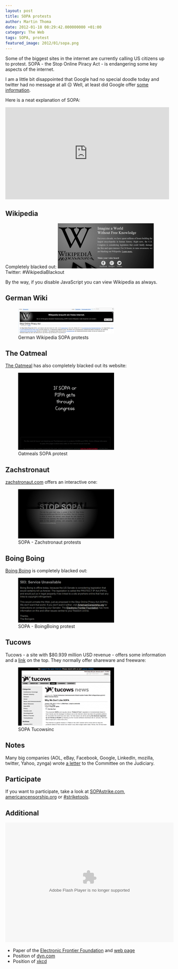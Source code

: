 ```yaml
---
layout: post
title: SOPA protests
author: Martin Thoma
date: 2012-01-18 08:29:42.000000000 +01:00
category: The Web
tags: SOPA, protest
featured_image: 2012/01/sopa.png
---
```

Some of the biggest sites in the internet are currently calling US citizens up to protest. SOPA - the Stop Online Piracy Act - is endangering some key aspects of the internet.

I am a little bit disappointed that Google had no special doodle today and twitter had no message at all ☹ Well, at least did Google offer <a href="https://www.google.com/landing/takeaction/">some information</a>.

Here is a neat explanation of SOPA:
<iframe src="http://player.vimeo.com/video/31100268?byline=0&amp;portrait=0" width="512" height="288" frameborder="0" webkitAllowFullScreen mozallowfullscreen allowFullScreen></iframe>

<h2>Wikipedia</h2>
Completely blacked out:
<a href="../images/2012/01/sopa-wikipedia.png"><img src="../images/2012/01/sopa-wikipedia-300x141.png" alt="" title="Wikipedia SOPA protests" width="300" height="141" class="aligncenter size-medium wp-image-12401" /></a>
Twitter: #WikipediaBlackout

By the way, if you disable JavaScript you can view Wikipedia as always.

<h2>German Wiki</h2>
<figure class="aligncenter">
            <a href="../images/2012/01/sopa-wiki-de-300x81.png"><img src="../images/2012/01/sopa-wiki-de-300x81.png" alt="German Wikipedia SOPA protests" style="max-width:300px;max-height:81px" class="size-medium wp-image-12411"/></a>
            <figcaption class="text-center">German Wikipedia SOPA protests</figcaption>
        </figure>

<h2>The Oatmeal</h2>
<a href="http://theoatmeal.com/sopa">The Oatmeal</a> has also completely blacked out its website:

<figure class="aligncenter">
            <a href="../images/2012/01/sopa-oatmeal-300x241.png"><img src="../images/2012/01/sopa-oatmeal-300x241.png" alt="Oatmeals SOPA protest" style="max-width:300px;max-height:241px" class="size-medium wp-image-12541"/></a>
            <figcaption class="text-center">Oatmeals SOPA protest</figcaption>
        </figure>

<h2>Zachstronaut</h2>
<a href="http://www.zachstronaut.com/lab/text-shadow-box/stop-sopa.html">zachstronaut.com</a> offers an interactive one:
<figure class="aligncenter">
            <a href="../images/2012/01/sopa-zachstronaut-300x154.png"><img src="../images/2012/01/sopa-zachstronaut-300x154.png" alt="SOPA - Zachstronaut protests" style="max-width:300px;max-height:154px" class="size-medium wp-image-12461"/></a>
            <figcaption class="text-center">SOPA - Zachstronaut protests</figcaption>
        </figure>

<h2>Boing Boing</h2>
<a href="http://boingboing.net/2012/01/14/boing-boing-will-go-dark-on-ja.html">Boing Boing</a> is completely blacked out:
<figure class="aligncenter">
            <a href="../images/2012/01/sopa-boingboing-300x140.png"><img src="../images/2012/01/sopa-boingboing-300x140.png" alt="SOPA - BoingBoing protest" style="max-width:300px;max-height:140px" class="size-medium wp-image-12451"/></a>
            <figcaption class="text-center">SOPA - BoingBoing protest</figcaption>
        </figure>

<h2>Tucows</h2>
Tucows - a site with $80.939 million USD revenue - offers some information and a <a href="http://tucowsinc.com/news/2012/01/why-we-dont-like-sopa/">link</a> on the top. They normally offer shareware and freeware:
<figure class="aligncenter">
            <a href="../images/2012/01/sopa-tucowsinc-300x182.png"><img src="../images/2012/01/sopa-tucowsinc-300x182.png" alt="SOPA Tucowsinc" style="max-width:300px;max-height:182px" class="size-medium wp-image-12431"/></a>
            <figcaption class="text-center">SOPA Tucowsinc</figcaption>
        </figure>

<h2>Notes</h2>
Many big companies (AOL, eBay, Facebook, Google, LinkedIn, mozilla, twitter, Yahoo, zynga) wrote <a href="http://www.protectinnovation.com/downloads/letter.pdf">a letter</a> to the Committee on the Judiciary.

<h2>Participate</h2>
If you want to participate, take a look at <a href="http://sopastrike.com/">SOPAstrike.com</a>, <a href="http://AmericanCensorship.org/">americancensorship.org</a> or <a href="https://twitter.com/#!/search/realtime/%23StrikeTools">#striketools</a>.


<h2>Additional</h2>

<object width="526" height="374">
<param name="movie" value="http://video.ted.com/assets/player/swf/EmbedPlayer.swf"></param>
<param name="allowFullScreen" value="true" />
<param name="allowScriptAccess" value="always"/>
<param name="wmode" value="transparent"></param>
<param name="bgColor" value="#ffffff"></param>
<param name="flashvars" value="vu=http://video.ted.com/talk/stream/2012S/Blank/ClayShirky_2012S-320k.mp4&su=http://images.ted.com/images/ted/tedindex/embed-posters/ClayShirky_2012S-embed.jpg&vw=512&vh=288&ap=0&ti=1329&lang=en&introDuration=15330&adDuration=4000&postAdDuration=830&adKeys=talk=defend_our_freedom_to_share_or_why_sopa_is_a_bad_idea;year=2012;theme=media_that_matters;theme=master_storytellers;event=TEDSalon+NY2012;tag=Business;tag=Technology;tag=creativity;tag=media;tag=politics;&preAdTag=tconf.ted/embed;tile=1;sz=512x288;" />
<embed src="http://video.ted.com/assets/player/swf/EmbedPlayer.swf" pluginspace="http://www.macromedia.com/go/getflashplayer" type="application/x-shockwave-flash" wmode="transparent" bgColor="#ffffff" width="526" height="374" allowFullScreen="true" allowScriptAccess="always" flashvars="vu=http://video.ted.com/talk/stream/2012S/Blank/ClayShirky_2012S-320k.mp4&su=http://images.ted.com/images/ted/tedindex/embed-posters/ClayShirky_2012S-embed.jpg&vw=512&vh=288&ap=0&ti=1329&lang=en&introDuration=15330&adDuration=4000&postAdDuration=830&adKeys=talk=defend_our_freedom_to_share_or_why_sopa_is_a_bad_idea;year=2012;theme=media_that_matters;theme=master_storytellers;event=TEDSalon+NY2012;tag=Business;tag=Technology;tag=creativity;tag=media;tag=politics;&preAdTag=tconf.ted/embed;tile=1;sz=512x288;"></embed>
</object>

<ul>
  <li>Paper of the <a href="https://www.eff.org/sites/default/files/One-Page-SOPA_0.pdf">Electronic Frontier Foundation</a> and <a href="https://www.eff.org/free-speech-weak-link">web page</a></li>
  <li>Position of <a href="http://dyn.com/sopa-breaking-dns-parasite-stop-online-piracy/">dyn.com</a></li>
  <li>Position of <a href="http://xkcd.com/1005/">xkcd</a></li>
</ul>
